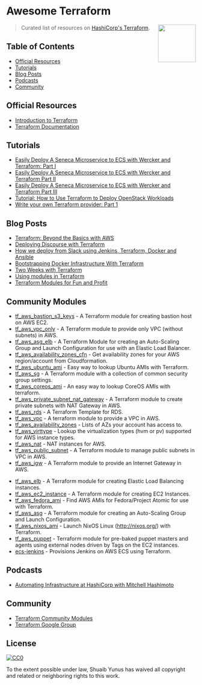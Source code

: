 # Awesome Terraform

> Curated list of resources on [HashiCorp's Terraform](https://www.terraform.io/). 
[<img src="https://rawgit.com/shuaibiyy/awesome-terraform/master/terraform-logo.png" align="right" width="100">](https://terraform.io)

## Table of Contents

- [Official Resources](#official-resources)
- [Tutorials](#tutorials)
- [Blog Posts](#blog-posts)
- [Podcasts](#podcasts)
- [Community](#community)

## Official Resources

* [Introduction to Terraform](https://www.terraform.io/intro/)
* [Terraform Documentation](https://www.terraform.io/docs/)

## Tutorials

* [Easily Deploy A Seneca Microservice to ECS with Wercker and Terraform: Part I](http://chiefy.github.io/easily-deploy-a-seneca-microservice-to-ecs-with-wercker-and-terraform-part-i/)
* [Easily Deploy A Seneca Microservice to ECS with Wercker and Terraform Part II](http://chiefy.github.io/easily-deploy-a-seneca-microservice-to-ecs-with-wercker-and-terraform-part-ii/)
* [Easily Deploy A Seneca Microservice to ECS with Wercker and Terraform Part III](http://chiefy.github.io/easily-deploy-a-seneca-microservice-to-ecs-with-wercker-and-terraform-part-iii/)
* [Tutorial: How to Use Terraform to Deploy OpenStack Workloads](http://www.stratoscale.com/blog/openstack/tutorial-how-to-use-terraform-to-deploy-openstack-workloads/)
* [Write your own Terraform provider: Part 1](http://container-solutions.com/write-terraform-provider-part-1/)

## Blog Posts

* [Terraform: Beyond the Basics with AWS](https://aws.amazon.com/blogs/apn/terraform-beyond-the-basics-with-aws/)
* [Deploying Discourse with Terraform](https://www.hashicorp.com/blog/terraform-discourse.html)
* [How we deploy from Slack using Jenkins, Terraform, Docker and Ansible](https://medium.com/@levinotik/how-we-deploy-from-slack-using-jenkins-terraform-docker-and-ansible-4196b6856cdf)
* [Bootstrapping Docker Infrastructure With Terraform](http://vilkeliskis.com/blog/2016/02/10/bootstrapping-docker-with-terraform.html)
* [Two Weeks with Terraform](https://charity.wtf/2016/02/23/two-weeks-with-terraform/)
* [Using modules in Terraform](http://www.avitzurel.com/blog/2016/01/05/using-modules-in-terraform/)
* [Terraform Modules for Fun and Profit](http://blog.lusis.org/blog/2015/10/12/terraform-modules-for-fun-and-profit/)

## Community Modules

* [tf_aws_bastion_s3_keys](https://github.com/terraform-community-modules/tf_aws_bastion_s3_keys) - A Terraform module for creating bastion host on AWS EC2.
* [tf_aws_vpc_only](https://github.com/terraform-community-modules/tf_aws_vpc_only) - A Terraform module to provide only VPC (without subnets) in AWS.
* [tf_aws_asg_elb](https://github.com/terraform-community-modules/tf_aws_asg_elb) - A Terraform Module for creating an Auto-Scaling Group and Launch Configuration for use with an Elastic Load Balancer.
* [tf_aws_availability_zones_cfn](https://github.com/terraform-community-modules/tf_aws_availability_zones_cfn) - Get availability zones for your AWS region/account from Cloudformation.
* [tf_aws_ubuntu_ami](https://github.com/terraform-community-modules/tf_aws_ubuntu_ami) - Easy way to lookup Ubuntu AMIs with Terraform.
* [tf_aws_sg](https://github.com/terraform-community-modules/tf_aws_sg) - A Terraform module with a collection of common security group settings.
* [tf_aws_coreos_ami](https://github.com/terraform-community-modules/tf_aws_coreos_ami) - An easy way to lookup CoreOS AMIs with terraform.
* [tf_aws_private_subnet_nat_gateway](https://github.com/terraform-community-modules/tf_aws_private_subnet_nat_gateway) - A Terraform module to create private subnets with NAT Gateway in AWS.
* [tf_aws_rds](https://github.com/terraform-community-modules/tf_aws_rds) - A Terraform Template for RDS.
* [tf_aws_vpc](https://github.com/terraform-community-modules/tf_aws_vpc) - A terraform module to provide a VPC in AWS.
* [tf_aws_availability_zones](https://github.com/terraform-community-modules/tf_aws_availability_zones) - Lists of AZs your account has access to.
* [tf_aws_virttype](https://github.com/terraform-community-modules/tf_aws_virttype) - Lookup the virtualization types (hvm or pv) supported for AWS instance types.
* [tf_aws_nat](https://github.com/terraform-community-modules/tf_aws_nat) - NAT instances for AWS.
* [tf_aws_public_subnet](https://github.com/terraform-community-modules/tf_aws_public_subnet) - A Terraform module to manage public subnets in VPC in AWS.
* [tf_aws_igw](https://github.com/terraform-community-modules/tf_aws_igw) - A Terraform module to provide an Internet Gateway in AWS.
- [tf_aws_elb](https://github.com/terraform-community-modules/tf_aws_elb) - A Terraform module for creating Elastic Load Balancing instances.
- [tf_aws_ec2_instance](https://github.com/terraform-community-modules/tf_aws_ec2_instance) - A Terraform module for creating EC2 Instances.
- [tf_aws_fedora_ami](https://github.com/terraform-community-modules/tf_aws_fedora_ami) - Find AWS AMIs for Fedora/Project Atomic for use with Terraform.
- [tf_aws_asg](https://github.com/terraform-community-modules/tf_aws_asg) - A Terraform module for creating an Auto-Scaling Group and Launch Configuration.
- [tf_aws_nixos_ami](https://github.com/terraform-community-modules/tf_aws_nixos_ami) - Launch NixOS Linux (http://nixos.org/) with Terraform.
- [tf_aws_puppet](https://github.com/terraform-community-modules/tf_aws_puppet) - Terraform module for pre-baked puppet masters and agents using external nodes driven by Tags on the EC2 instances.
- [ecs-jenkins](https://github.com/shuaibiyy/ecs-jenkins) - Provisions Jenkins on AWS ECS using Terraform.


## Podcasts

- [Automating Infrastructure at HashiCorp with Mitchell Hashimoto](http://softwareengineeringdaily.com/2016/04/05/automating-infrastructure-hashicorp/)

## Community

* [Terraform Community Modules](https://github.com/terraform-community-modules)
* [Terraform Google Group](https://groups.google.com/forum/#!forum/terraform-tool)

## License

[![CC0](http://mirrors.creativecommons.org/presskit/buttons/88x31/svg/cc-zero.svg)](https://creativecommons.org/publicdomain/zero/1.0/)

To the extent possible under law, Shuaib Yunus has waived all copyright and related or neighboring rights to this work.
